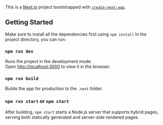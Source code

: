 This is a [Next.js](https://nextjs.org/) project bootstrapped with [`create-next-app`](https://github.com/vercel/next.js/tree/canary/packages/create-next-app).

## Getting Started

Make sure to install all the dependencies first using `npm install`
In the project directory, you can run:

### `npm run dev`

Runs the project in the development mode.\
Open [http://localhost:3000](http://localhost:3000) to view it in the browser.

### `npm run build`

Builds the app for production to the `.next` folder.

### `npm run start` or `npm start`

After building, `npm start` starts a Node.js server that supports hybrid pages, serving both statically generated and server-side rendered pages.
